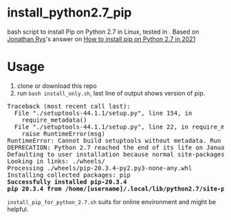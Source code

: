 # install_python2.7_pip
bash script to install Pip on Python 2.7 in Linux, tested in .
Based on [Jonathan Rys](https://stackoverflow.com/users/6114445/jonathan-rys)'s answer on [How to install pip on Python 2.7 in 2021](https://stackoverflow.com/questions/68382662/how-to-install-pip-on-python-2-7-in-2021/68403027#68403027)

# Usage

1. clone or download this repo
2. run `bash install_only.sh`, last line of output shows version of pip.

<pre>
Traceback (most recent call last):
  File "./setuptools-44.1.1/setup.py", line 154, in <module>
    require_metadata()
  File "./setuptools-44.1.1/setup.py", line 22, in require_metadata
    raise RuntimeError(msg)
RuntimeError: Cannot build setuptools without metadata. Run `bootstrap.py`.
DEPRECATION: Python 2.7 reached the end of its life on January 1st, 2020. Please upgrade your Python as Python 2.7 is no longer maintained. pip 21.0 will drop support for Python 2.7 in January 2021. More details about Python 2 support in pip can be found at https://pip.pypa.io/en/latest/development/release-process/#python-2-support pip 21.0 will remove support for this functionality.
Defaulting to user installation because normal site-packages is not writeable
Looking in links: ./wheels/
Processing ./wheels/pip-20.3.4-py2.py3-none-any.whl
Installing collected packages: pip
<b>Successfully installed pip-20.3.4</b>
<b>pip 20.3.4 from /home/[username]/.local/lib/python2.7/site-packages/pip (python 2.7)</b>
</pre>

`install_pip_for_python_2.7.sh` suits for online environment and might be helpful.
